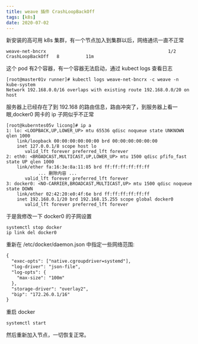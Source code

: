 ```yaml
---
title: weave 插件 CrashLoopBackOff
tags: [k8s]
date: 2020-07-02
---
```

新安装的高可用 k8s 集群，有一个节点加入到集群以后，网络通讯一直不正常
```shell
weave-net-bncrx                                              1/2     CrashLoopBackOff   8          11m
```
这个 pod 有2个容器，有一个容器无法启动，通过 kubect logs 查看日志
```shell
[root@master01v runner]# kubectl logs weave-net-bncrx -c weave -n kube-system
Network 192.168.0.0/16 overlaps with existing route 192.168.0.0/20 on host
```
服务器上已经存在了到 192.168 的路由信息，路由冲突了，到服务器上看一眼,docker0 网卡的 ip 子网似乎不正常
```shell
[root@kuberntes05v licong]# ip a
1: lo: <LOOPBACK,UP,LOWER_UP> mtu 65536 qdisc noqueue state UNKNOWN qlen 1000
    link/loopback 00:00:00:00:00:00 brd 00:00:00:00:00:00
    inet 127.0.0.1/8 scope host lo
       valid_lft forever preferred_lft forever
2: eth0: <BROADCAST,MULTICAST,UP,LOWER_UP> mtu 1500 qdisc pfifo_fast state UP qlen 1000
    link/ether fa:16:3e:8a:11:85 brd ff:ff:ff:ff:ff:ff
            ... 删除内容 ...
       valid_lft forever preferred_lft forever
3: docker0: <NO-CARRIER,BROADCAST,MULTICAST,UP> mtu 1500 qdisc noqueue state DOWN
    link/ether 02:42:20:e0:4f:6e brd ff:ff:ff:ff:ff:ff
    inet 192.168.0.1/20 brd 192.168.15.255 scope global docker0
       valid_lft forever preferred_lft forever
```
于是我修改一下 docker0 的子网设置
```shell
systemctl stop docker
ip link del docker0
```
重新在 /etc/docker/daemon.json 中指定一些网络范围:
```txt
{
  "exec-opts": ["native.cgroupdriver=systemd"],
  "log-driver": "json-file",
  "log-opts": {
    "max-size": "100m"
  },
  "storage-driver": "overlay2",
  "bip": "172.26.0.1/16"
}
```
重启 docker
```shell
systemctl start 
```
然后重新加入节点，一切恢复正常。

